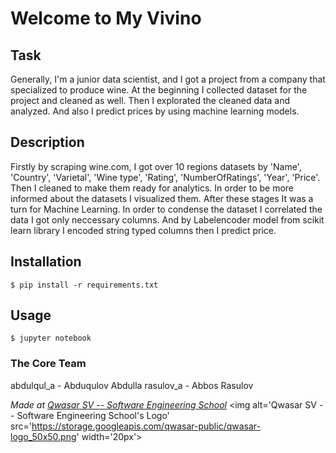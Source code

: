 # Welcome to My Vivino


## Task

Generally, I'm a junior data scientist, and I got a project from a company that specialized to produce wine. At the beginning I collected dataset for the project and cleaned as well. Then I explorated the cleaned data and analyzed. And also I predict prices by using machine learning models.


## Description

Firstly by scraping wine.com, I got over 10 regions datasets by 'Name', 'Country', 'Varietal', 'Wine type', 'Rating', 'NumberOfRatings', 'Year', 'Price'. Then I cleaned to make them ready for analytics. In order to be more informed about the datasets I visualized them. After these stages It was a turn for Machine Learning. In order to condense the dataset I correlated the data I got only neccessary columns. And 
by Labelencoder model from scikit learn library I encoded string typed columns then I predict price.


## Installation
```
$ pip install -r requirements.txt
```

## Usage

```
$ jupyter notebook
```


### The Core Team
abdulqul_a - Abduqulov Abdulla
rasulov_a - Abbos Rasulov

<span><i>Made at <a href='https://qwasar.io'>Qwasar SV -- Software Engineering School</a></i></span>
<span><img alt='Qwasar SV -- Software Engineering School's Logo' src='https://storage.googleapis.com/qwasar-public/qwasar-logo_50x50.png' width='20px'></span>
